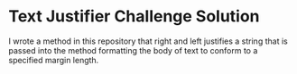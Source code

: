 Text Justifier Challenge Solution
===

I wrote a method in this repository that right and left justifies a string that is passed into the method formatting the body of text to conform to a specified margin length.
